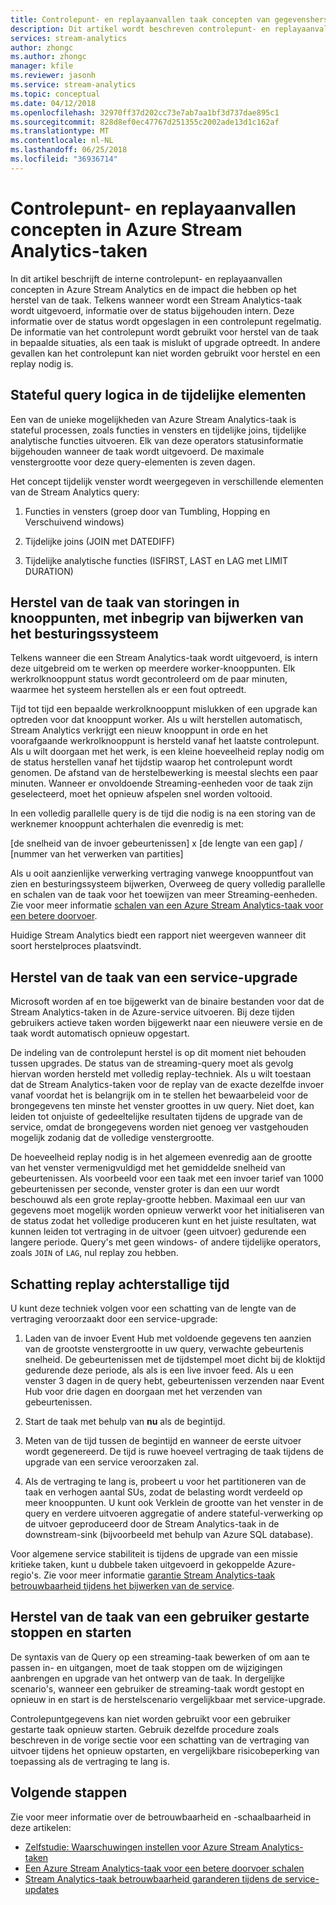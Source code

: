```yaml
---
title: Controlepunt- en replayaanvallen taak concepten van gegevensherstel in Azure Stream Analytics
description: Dit artikel wordt beschreven controlepunt- en replayaanvallen taak concepten van gegevensherstel in Azure Stream Analytics.
services: stream-analytics
author: zhongc
ms.author: zhongc
manager: kfile
ms.reviewer: jasonh
ms.service: stream-analytics
ms.topic: conceptual
ms.date: 04/12/2018
ms.openlocfilehash: 32970ff37d202cc73e7ab7aa1bf3d737dae895c1
ms.sourcegitcommit: 828d8ef0ec47767d251355c2002ade13d1c162af
ms.translationtype: MT
ms.contentlocale: nl-NL
ms.lasthandoff: 06/25/2018
ms.locfileid: "36936714"
---
```

# <a name="checkpoint-and-replay-concepts-in-azure-stream-analytics-jobs"></a>Controlepunt- en replayaanvallen concepten in Azure Stream Analytics-taken
In dit artikel beschrijft de interne controlepunt- en replayaanvallen concepten in Azure Stream Analytics en de impact die hebben op het herstel van de taak. Telkens wanneer wordt een Stream Analytics-taak wordt uitgevoerd, informatie over de status bijgehouden intern. Deze informatie over de status wordt opgeslagen in een controlepunt regelmatig. De informatie van het controlepunt wordt gebruikt voor herstel van de taak in bepaalde situaties, als een taak is mislukt of upgrade optreedt. In andere gevallen kan het controlepunt kan niet worden gebruikt voor herstel en een replay nodig is.

## <a name="stateful-query-logic-in-temporal-elements"></a>Stateful query logica in de tijdelijke elementen
Een van de unieke mogelijkheden van Azure Stream Analytics-taak is stateful processen, zoals functies in vensters en tijdelijke joins, tijdelijke analytische functies uitvoeren. Elk van deze operators statusinformatie bijgehouden wanneer de taak wordt uitgevoerd. De maximale venstergrootte voor deze query-elementen is zeven dagen. 

Het concept tijdelijk venster wordt weergegeven in verschillende elementen van de Stream Analytics query:
1. Functies in vensters (groep door van Tumbling, Hopping en Verschuivend windows)

2. Tijdelijke joins (JOIN met DATEDIFF)

3. Tijdelijke analytische functies (ISFIRST, LAST en LAG met LIMIT DURATION)


## <a name="job-recovery-from-node-failure-including-os-upgrade"></a>Herstel van de taak van storingen in knooppunten, met inbegrip van bijwerken van het besturingssysteem
Telkens wanneer die een Stream Analytics-taak wordt uitgevoerd, is intern deze uitgebreid om te werken op meerdere worker-knooppunten. Elk werkrolknooppunt status wordt gecontroleerd om de paar minuten, waarmee het systeem herstellen als er een fout optreedt.

Tijd tot tijd een bepaalde werkrolknooppunt mislukken of een upgrade kan optreden voor dat knooppunt worker. Als u wilt herstellen automatisch, Stream Analytics verkrijgt een nieuw knooppunt in orde en het voorafgaande werkrolknooppunt is hersteld vanaf het laatste controlepunt. Als u wilt doorgaan met het werk, is een kleine hoeveelheid replay nodig om de status herstellen vanaf het tijdstip waarop het controlepunt wordt genomen. De afstand van de herstelbewerking is meestal slechts een paar minuten. Wanneer er onvoldoende Streaming-eenheden voor de taak zijn geselecteerd, moet het opnieuw afspelen snel worden voltooid. 

In een volledig parallelle query is de tijd die nodig is na een storing van de werknemer knooppunt achterhalen die evenredig is met:

[de snelheid van de invoer gebeurtenissen] x [de lengte van een gap] / [nummer van het verwerken van partities]

Als u ooit aanzienlijke verwerking vertraging vanwege knooppuntfout van zien en besturingssysteem bijwerken, Overweeg de query volledig parallelle en schalen van de taak voor het toewijzen van meer Streaming-eenheden. Zie voor meer informatie [schalen van een Azure Stream Analytics-taak voor een betere doorvoer](stream-analytics-scale-jobs.md).

Huidige Stream Analytics biedt een rapport niet weergeven wanneer dit soort herstelproces plaatsvindt.

## <a name="job-recovery-from-a-service-upgrade"></a>Herstel van de taak van een service-upgrade 
Microsoft worden af en toe bijgewerkt van de binaire bestanden voor dat de Stream Analytics-taken in de Azure-service uitvoeren. Bij deze tijden gebruikers actieve taken worden bijgewerkt naar een nieuwere versie en de taak wordt automatisch opnieuw opgestart. 

De indeling van de controlepunt herstel is op dit moment niet behouden tussen upgrades. De status van de streaming-query moet als gevolg hiervan worden hersteld met volledig replay-techniek. Als u wilt toestaan dat de Stream Analytics-taken voor de replay van de exacte dezelfde invoer vanaf voordat het is belangrijk om in te stellen het bewaarbeleid voor de brongegevens ten minste het venster groottes in uw query. Niet doet, kan leiden tot onjuiste of gedeeltelijke resultaten tijdens de upgrade van de service, omdat de brongegevens worden niet genoeg ver vastgehouden mogelijk zodanig dat de volledige venstergrootte.

De hoeveelheid replay nodig is in het algemeen evenredig aan de grootte van het venster vermenigvuldigd met het gemiddelde snelheid van gebeurtenissen. Als voorbeeld voor een taak met een invoer tarief van 1000 gebeurtenissen per seconde, venster groter is dan een uur wordt beschouwd als een grote replay-grootte hebben. Maximaal een uur van gegevens moet mogelijk worden opnieuw verwerkt voor het initialiseren van de status zodat het volledige produceren kunt en het juiste resultaten, wat kunnen leiden tot vertraging in de uitvoer (geen uitvoer) gedurende een langere periode. Query's met geen windows- of andere tijdelijke operators, zoals `JOIN` of `LAG`, nul replay zou hebben.

## <a name="estimate-replay-catch-up-time"></a>Schatting replay achterstallige tijd
U kunt deze techniek volgen voor een schatting van de lengte van de vertraging veroorzaakt door een service-upgrade:

1. Laden van de invoer Event Hub met voldoende gegevens ten aanzien van de grootste venstergrootte in uw query, verwachte gebeurtenis snelheid. De gebeurtenissen met de tijdstempel moet dicht bij de kloktijd gedurende deze periode, als als is een live invoer feed. Als u een venster 3 dagen in de query hebt, gebeurtenissen verzenden naar Event Hub voor drie dagen en doorgaan met het verzenden van gebeurtenissen. 

2. Start de taak met behulp van **nu** als de begintijd. 

3. Meten van de tijd tussen de begintijd en wanneer de eerste uitvoer wordt gegenereerd. De tijd is ruwe hoeveel vertraging de taak tijdens de upgrade van een service veroorzaken zal.

4. Als de vertraging te lang is, probeert u voor het partitioneren van de taak en verhogen aantal SUs, zodat de belasting wordt verdeeld op meer knooppunten. U kunt ook Verklein de grootte van het venster in de query en verdere uitvoeren aggregatie of andere stateful-verwerking op de uitvoer geproduceerd door de Stream Analytics-taak in de downstream-sink (bijvoorbeeld met behulp van Azure SQL database).

Voor algemene service stabiliteit is tijdens de upgrade van een missie kritieke taken, kunt u dubbele taken uitgevoerd in gekoppelde Azure-regio's. Zie voor meer informatie [garantie Stream Analytics-taak betrouwbaarheid tijdens het bijwerken van de service](stream-analytics-job-reliability.md).

## <a name="job-recovery-from-a-user-initiated-stop-and-start"></a>Herstel van de taak van een gebruiker gestarte stoppen en starten
De syntaxis van de Query op een streaming-taak bewerken of om aan te passen in- en uitgangen, moet de taak stoppen om de wijzigingen aanbrengen en upgrade van het ontwerp van de taak. In dergelijke scenario's, wanneer een gebruiker de streaming-taak wordt gestopt en opnieuw in en start is de herstelscenario vergelijkbaar met service-upgrade. 

Controlepuntgegevens kan niet worden gebruikt voor een gebruiker gestarte taak opnieuw starten. Gebruik dezelfde procedure zoals beschreven in de vorige sectie voor een schatting van de vertraging van uitvoer tijdens het opnieuw opstarten, en vergelijkbare risicobeperking van toepassing als de vertraging te lang is.

## <a name="next-steps"></a>Volgende stappen
Zie voor meer informatie over de betrouwbaarheid en -schaalbaarheid in deze artikelen:
- [Zelfstudie: Waarschuwingen instellen voor Azure Stream Analytics-taken](stream-analytics-set-up-alerts.md)
- [Een Azure Stream Analytics-taak voor een betere doorvoer schalen](stream-analytics-scale-jobs.md)
- [Stream Analytics-taak betrouwbaarheid garanderen tijdens de service-updates](stream-analytics-job-reliability.md)
